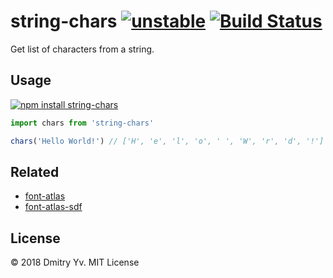 # string-chars [![unstable](https://img.shields.io/badge/stability-unstable-orange.svg)](http://github.com/badges/stability-badges) [![Build Status](https://img.shields.io/travis/dy/string-chars.svg)](https://travis-ci.org/dy/string-chars)

Get list of characters from a string.

## Usage

[![npm install string-chars](https://nodei.co/npm/string-chars.png?mini=true)](https://npmjs.org/package/string-chars/)


```js
import chars from 'string-chars'

chars('Hello World!') // ['H', 'e', 'l', 'o', ' ', 'W', 'r', 'd', '!']
```

## Related

* [font-atlas](https://www.npmjs.com/package/font-atlas)
* [font-atlas-sdf](https://www.npmjs.com/package/font-atlas-sdf)

## License

© 2018 Dmitry Yv. MIT License
